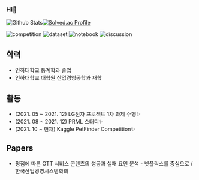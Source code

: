 ### Hi👋

![Github Stats](https://github-readme-stats.vercel.app/api?username=exponent0518&show_icons=true)[![Solved.ac Profile](http://mazassumnida.wtf/api/v2/generate_badge?boj=wltnghd5182)](https://solved.ac/wltnghd5182/)

![competition](https://road-to-kaggle-grandmaster.vercel.app/api/badges/exponent0518/competition)
![dataset](https://road-to-kaggle-grandmaster.vercel.app/api/badges/exponent0518/dataset)
![notebook](https://road-to-kaggle-grandmaster.vercel.app/api/badges/exponent0518/notebook)
![discussion](https://road-to-kaggle-grandmaster.vercel.app/api/badges/exponent0518/discussion)



## 학력
* 인하대학교 통계학과 졸업
* 인하대학교 대학원 산업경영공학과 재학
## 활동
* (2021. 05 ~ 2021. 12) LG전자 프로젝트 1차 과제 수행✨
* (2021. 08 ~ 2021. 12) PRML 스터디✨
* (2021. 10 ~ 현재) Kaggle PetFinder Competition✨

## Papers
* 평점에 따른 OTT 서비스 콘텐츠의 성공과 실패 요인 분석 - 넷플릭스를 중심으로 / 한국산업경영시스템학회


<!--
**exponent0518/exponent0518** is a ✨ _special_ ✨ repository because its `README.md` (this file) appears on your GitHub profile.
![Anurag's GitHub stats](https://github-readme-stats.vercel.app/api?username=exponent0518&show_icons=true&theme=radical)
Here are some ideas to get you started:

- 🔭 I’m currently working on ...
- 🌱 I’m currently learning ...
- 👯 I’m looking to collaborate on ...
- 🤔 I’m looking for help with ...
- 💬 Ask me about ...
- 📫 How to reach me: ...
- 😄 Pronouns: ...
- ⚡ Fun fact: ...
-->
